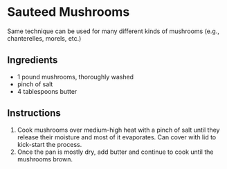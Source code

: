 # Sauteed Mushrooms

Same technique can be used for many different kinds of mushrooms (e.g., chanterelles, morels, etc.)

## Ingredients

- 1 pound mushrooms, thoroughly washed
- pinch of salt
- 4 tablespoons butter

## Instructions

1. Cook mushrooms over medium-high heat with a pinch of salt until they release their moisture and most of it evaporates. Can cover with lid to kick-start the process.
2. Once the pan is mostly dry, add butter and continue to cook until the mushrooms brown.
